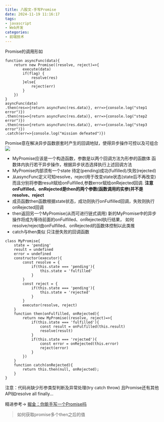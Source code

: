 ```yaml
---
title: 八股文-手写Promise
date: 2024-11-19 11:16:17
tags:
- javascript
- Web开发
categories: 
- 前端技术
---
```

Promise的调用形如
```
function asyncFunc(data){
    return new Promise((resolve, reject)=>{
        execute(data)
        if(flag) {
            resolve(res)
        }else{
            reject(err)
        }
    })
}
asyncFunc(data)
.then(res=>{return asyncFunc(res.data)}, err=>{console.log("step1 error")})
.then(res=>{return asyncFunc(res.data)}, err=>{console.log("step2 error")})
.then(res=>{return asyncFunc(res.data)}, err=>{console.log("step3 error")})
.catch(err=>{console.log("mission defeated")})
```
Promise意在解决异步函数嵌套时产生的回调地狱，使得异步操作可控以及可组合
![](https://developer.mozilla.org/zh-CN/docs/Web/JavaScript/Reference/Global_Objects/Promise/promises.png)
+ MyPromise应该是一个构造函数，参数是以两个回调方法为形参的函数体 函数体内执行若干异步操作，根据异步状态选择执行上述回调方法
+ MyPromise内部须有一个state 待定(pending)成功(fulfilled)/失败(rejected)
+ 从asyncFunc定义可知resolve，reject用于改变state状态(state后不再改变)而且分别将参数result赋给onFulfilled,参数error赋给onRejected回调. **注意onFulfilled、onRejected是then的两个参数(函数调用的实参)并不是resolve、reject**
+ 成员函数then函数根据state状态，成功则执行onFulfilled回调，失败则执行onRejected回调
+ then返回另一个MyPromise(从而可进行链式调用) 新的MyPromise中的异步操作将成为等待前面的onFulfilled、onRejected执行结果， 如何resolve/reject由onFulfilled、onRejected的函数体控制以此类推
+ catch与then类似 只注册失败的回调函数
```
class MyPromise{
    state = 'pending'
    result = undefined
    error = undefined
    constructor(executor){
        const resolve = {
            if(this.state === 'pending'){
                this.state = 'fulfilled'
            }
        }
        const reject = {
            if(this.state === 'pending'){
                this.state = 'rejected'
            }
        }
        executor(resolve, reject)
    }
    function then(onFulfilled, onRejected){
        return new MyPromise((resolve, reject)=>{
            if(this.state === 'fulfilled'){
                const result = onFulfilled(this.result)
                resolve(result)
            }
            if(this.state === 'rejected'){
                const error = onRejected(this.error)
                reject(error)
            }
        })
    }
    function catch(onRejected){
        return this.then(null, onRejected);
    }
}
```
注意：代码尚缺少形参类型判断及异常处理(try catch throw) 且Promise还有其他API如resolve all finally...

精进参考-> [掘金：你能手写一个Promise吗](https://juejin.cn/post/6850037281206566919)

> 如何获取promise多个then之后的值
